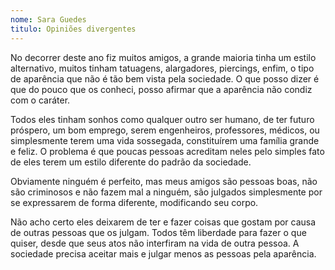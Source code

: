 ```yaml
---
nome: Sara Guedes
titulo: Opiniões divergentes
---
```


No decorrer deste ano fiz muitos amigos, a grande maioria tinha um estilo alternativo, muitos tinham tatuagens, alargadores, piercings, enfim, o tipo de aparência que não é tão bem vista pela sociedade. O que posso dizer é que do pouco que os conheci, posso afirmar que a aparência não condiz com o caráter.

Todos eles tinham sonhos como qualquer outro ser humano, de ter futuro próspero, um bom emprego, serem engenheiros, professores, médicos, ou simplesmente terem uma vida sossegada, constituírem uma família grande e feliz. O problema é que poucas pessoas acreditam neles pelo simples fato de eles terem um estilo diferente do padrão da sociedade.

Obviamente ninguém é perfeito, mas meus amigos são pessoas boas, não são criminosos e não fazem mal a ninguém, são julgados simplesmente por se expressarem de forma diferente, modificando seu corpo.

Não acho certo eles deixarem de ter e fazer coisas que gostam por causa de outras pessoas que os julgam. Todos têm liberdade para fazer o que quiser, desde que seus atos não interfiram na vida de outra pessoa. A sociedade precisa aceitar mais e julgar menos as pessoas pela aparência.

